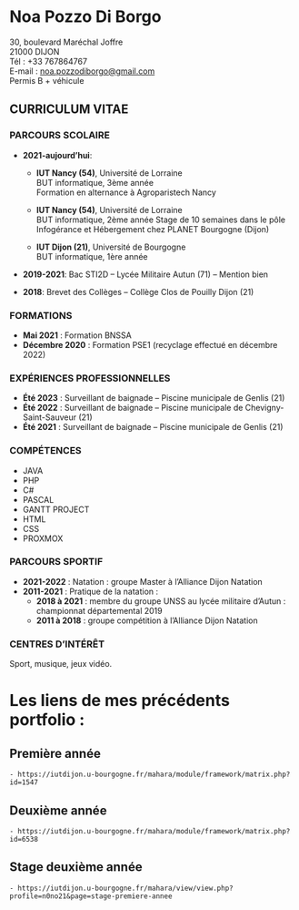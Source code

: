 # Noa Pozzo Di Borgo
30, boulevard Maréchal Joffre  
21000 DIJON  
Tél : +33 767864767  
E-mail : noa.pozzodiborgo@gmail.com  
Permis B + véhicule

## CURRICULUM VITAE

### PARCOURS SCOLAIRE
- **2021-aujourd’hui**:
  - **IUT Nancy (54)**, Université de Lorraine  
  BUT informatique, 3ème année  
  Formation en alternance à Agroparistech Nancy  

  - **IUT Nancy (54)**, Université de Lorraine  
  BUT informatique, 2ème année
  Stage de 10 semaines dans le pôle Infogérance et Hébergement chez PLANET Bourgogne (Dijon) 

  - **IUT Dijon (21)**, Université de Bourgogne  
  BUT informatique, 1ère année   

- **2019-2021**: Bac STI2D – Lycée Militaire Autun (71) – Mention bien  
- **2018**: Brevet des Collèges – Collège Clos de Pouilly Dijon (21)  

### FORMATIONS  
- **Mai 2021** : Formation BNSSA  
- **Décembre 2020** : Formation PSE1 (recyclage effectué en décembre 2022)  

### EXPÉRIENCES PROFESSIONNELLES  
- **Été 2023** : Surveillant de baignade – Piscine municipale de Genlis (21)  
- **Été 2022** : Surveillant de baignade – Piscine municipale de Chevigny-Saint-Sauveur (21)  
- **Été 2021** : Surveillant de baignade – Piscine municipale de Genlis (21)  

### COMPÉTENCES  
- JAVA  
- PHP  
- C#  
- PASCAL  
- GANTT PROJECT  
- HTML  
- CSS  
- PROXMOX  

### PARCOURS SPORTIF  
- **2021-2022** : Natation : groupe Master à l’Alliance Dijon Natation  
- **2011-2021** : Pratique de la natation :  
  - **2018 à 2021** : membre du groupe UNSS au lycée militaire d’Autun : championnat départemental 2019  
  - **2011 à 2018** : groupe compétition à l’Alliance Dijon Natation  

### CENTRES D’INTÉRÊT  
Sport, musique, jeux vidéo.



# Les liens de mes précédents portfolio :
  ## Première année
    - https://iutdijon.u-bourgogne.fr/mahara/module/framework/matrix.php?id=1547
  ## Deuxième année
    - https://iutdijon.u-bourgogne.fr/mahara/module/framework/matrix.php?id=6538
  ## Stage deuxième année
    - https://iutdijon.u-bourgogne.fr/mahara/view/view.php?profile=n0no21&page=stage-premiere-annee
